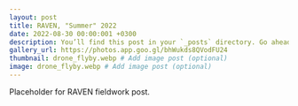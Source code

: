 ```yaml
---
layout: post
title: RAVEN, "Summer" 2022
date: 2022-08-30 00:00:001 +0300
description: You’ll find this post in your `_posts` directory. Go ahead and edit it and re-build the site to see your changes. # Add post description (optional)
gallery_url: https://photos.app.goo.gl/bhWukds8QVodFU24
thumbnail: drone_flyby.webp # Add image post (optional)
image: drone_flyby.webp # Add image post (optional)
---
```


Placeholder for RAVEN fieldwork post.
